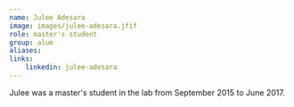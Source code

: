 ```yaml
---
name: Julee Adesara
image: images/julee-adesara.jfif
role: master's student
group: alum
aliases:
links:
    linkedin: julee-adesara
---
```


Julee was a master's student in the lab from September 2015 to June 2017.